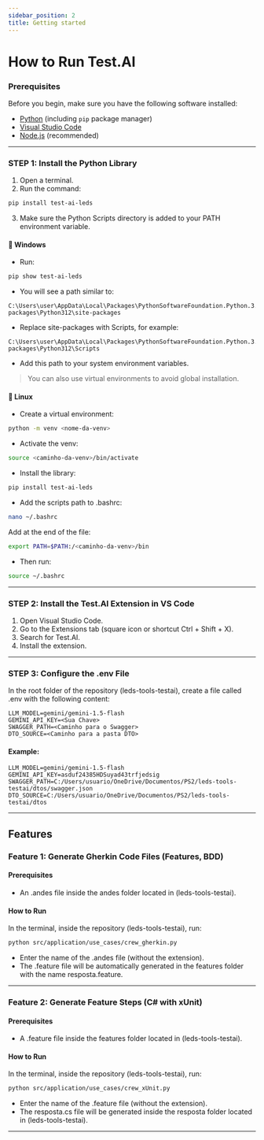 ```yaml
---
sidebar_position: 2
title: Getting started
---
```


# How to Run Test.AI

### Prerequisites

Before you begin, make sure you have the following software installed:

- [Python](https://www.python.org/) (including `pip` package manager)
- [Visual Studio Code](https://code.visualstudio.com/)
- [Node.js](https://nodejs.org/) (recommended)

---

### STEP 1: Install the Python Library

1. Open a terminal.
2. Run the command:

```bash
pip install test-ai-leds
```

3. Make sure the Python Scripts directory is added to your PATH environment variable.

#### 🔹 Windows

- Run:

```bash
pip show test-ai-leds
```

- You will see a path similar to:

```
C:\Users\user\AppData\Local\Packages\PythonSoftwareFoundation.Python.3.12_qbz5n2kfra8p0\LocalCache\local-packages\Python312\site-packages
```

- Replace site-packages with Scripts, for example:

```
C:\Users\user\AppData\Local\Packages\PythonSoftwareFoundation.Python.3.12_qbz5n2kfra8p0\LocalCache\local-packages\Python312\Scripts
```

- Add this path to your system environment variables.

> You can also use virtual environments to avoid global installation.

#### 🔹 Linux

- Create a virtual environment:

```bash
python -m venv <nome-da-venv>
```

- Activate the venv:

```bash
source <caminho-da-venv>/bin/activate
```

- Install the library:

```bash
pip install test-ai-leds
```

- Add the scripts path to .bashrc:

```bash
nano ~/.bashrc
```

Add at the end of the file:

```bash
export PATH=$PATH:/<caminho-da-venv>/bin
```

- Then run:

```bash
source ~/.bashrc
```

---

### STEP 2: Install the Test.AI Extension in VS Code

1. Open Visual Studio Code.
2. Go to the Extensions tab (square icon or shortcut Ctrl + Shift + X).
3. Search for Test.AI.
4. Install the extension.

---

### STEP 3: Configure the .env File

In the root folder of the repository (leds-tools-testai), create a file called .env with the following content:

```env
LLM_MODEL=gemini/gemini-1.5-flash
GEMINI_API_KEY=<Sua Chave>
SWAGGER_PATH=<Caminho para o Swagger>
DTO_SOURCE=<Caminho para a pasta DTO>
```

#### Example:

```env
LLM_MODEL=gemini/gemini-1.5-flash
GEMINI_API_KEY=asduf24385HDSuyad43trfjedsig
SWAGGER_PATH=C:/Users/usuario/OneDrive/Documentos/PS2/leds-tools-testai/dtos/swagger.json
DTO_SOURCE=C:/Users/usuario/OneDrive/Documentos/PS2/leds-tools-testai/dtos
```

---

## Features

### Feature 1: Generate Gherkin Code Files (Features, BDD)

#### Prerequisites

- An .andes file inside the andes folder located in (leds-tools-testai).

#### How to Run

In the terminal, inside the repository (leds-tools-testai), run:

```bash
python src/application/use_cases/crew_gherkin.py
```

- Enter the name of the .andes file (without the extension).
- The .feature file will be automatically generated in the features folder with the name resposta.feature.

---

### Feature 2: Generate Feature Steps (C# with xUnit)

#### Prerequisites

- A .feature file inside the features folder located in (leds-tools-testai).

#### How to Run

In the terminal, inside the repository (leds-tools-testai), run:

```bash
python src/application/use_cases/crew_xUnit.py
```

- Enter the name of the .feature file (without the extension).
- The resposta.cs file will be generated inside the resposta folder located in (leds-tools-testai).

---